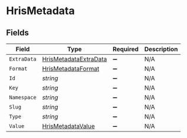 # HrisMetadata


## Fields

| Field                                                                     | Type                                                                      | Required                                                                  | Description                                                               |
| ------------------------------------------------------------------------- | ------------------------------------------------------------------------- | ------------------------------------------------------------------------- | ------------------------------------------------------------------------- |
| `ExtraData`                                                               | [HrisMetadataExtraData](../../Models/Components/HrisMetadataExtraData.md) | :heavy_minus_sign:                                                        | N/A                                                                       |
| `Format`                                                                  | [HrisMetadataFormat](../../Models/Components/HrisMetadataFormat.md)       | :heavy_minus_sign:                                                        | N/A                                                                       |
| `Id`                                                                      | *string*                                                                  | :heavy_minus_sign:                                                        | N/A                                                                       |
| `Key`                                                                     | *string*                                                                  | :heavy_minus_sign:                                                        | N/A                                                                       |
| `Namespace`                                                               | *string*                                                                  | :heavy_minus_sign:                                                        | N/A                                                                       |
| `Slug`                                                                    | *string*                                                                  | :heavy_minus_sign:                                                        | N/A                                                                       |
| `Type`                                                                    | *string*                                                                  | :heavy_minus_sign:                                                        | N/A                                                                       |
| `Value`                                                                   | [HrisMetadataValue](../../Models/Components/HrisMetadataValue.md)         | :heavy_minus_sign:                                                        | N/A                                                                       |